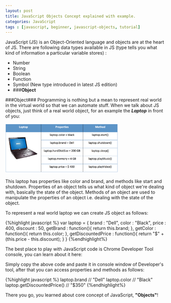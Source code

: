 ```yaml
---
layout: post
title: JavaScript Objects Concept explained with example.
categories: JavaScript
tags : [javascript, beginner, javascript-objects, tutorial]
---
```



JavaScript (JS) is an Object-Oriented language and objects are at the heart of JS.
There are following data types available in JS (type tells you what kind of information a particular variable stores) :

 - Number
 - String
 - Boolean
 - Function
 - Symbol (New type introduced in latest JS edition)
 - ###**Object**

###Object###
Programming is nothing but a mean to represent real world in the virtual world so that we can automate stuff. When we talk about JS objects,
just think of a real world object, for an example the **_Laptop_** in front of you:

<p><img src="/assets/js-object-laptop.png" style="width:70%;display: -webkit-inline-box;" /></p>

This laptop has properties like color and brand, and methods like start and shutdown. Properties of an object tells us what kind of object we're dealing with, basically the state of the object. Methods of an object are used to manipulate the properties of an object i.e. dealing with the state of the object.

To represent a real world laptop we can create JS object as follows:

{%highlight javascript %}
var laptop = {
    brand : "Dell",
    color : "Black",
    price : 400,
    discount : 50,
    getBrand : function(){
        return this.brand;
    },
    getColor : function(){
        return this.color;
    },
    getDiscountedPrice : function(){
        return  "$" + (this.price - this.discount);
    }
}
{%endhighlight%}

The best place to play with JavaScript code is Chrome Developer Tool console, you can learn about it here:

Simply copy the above code and paste it in console window of Developer's tool, after that you can access properties and methods as follows:

{%highlight javascript %}
laptop.brand // "Dell"
laptop.color // "Black"
laptop.getDiscountedPrice() // "$350"
{%endhighlight%}

There you go, you learned about core concept of JavaScript, **"Objects"**!